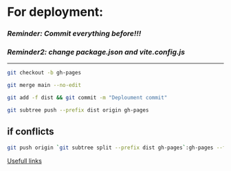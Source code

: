 # For deployment:

### **_Reminder: Commit everything before!!!_**

### **_Reminder2: change package.json and vite.config.js_**

---

```bash
git checkout -b gh-pages
```

```bash
git merge main --no-edit
```

```bash
git add -f dist && git commit -m "Deploument commit"
```

```bash
git subtree push --prefix dist origin gh-pages
```

## **if conflicts**

```bash
git push origin `git subtree split --prefix dist gh-pages`:gh-pages --force
```

[Usefull links](https://clontz.org/blog/2014/05/08/git-subtree-push-for-deployment/)
